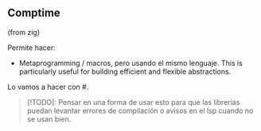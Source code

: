 ## Comptime

(from zig)

Permite hacer:
- Metaprogramming / macros, pero usando el mismo lenguaje.
	This is particularly useful for building efficient and flexible abstractions.

Lo vamos a hacer con #.


>[!TODO]: Pensar en una forma de usar esto para que las librerías puedan levantar errores de compilación o avisos en el lsp cuando no se usan bien.

